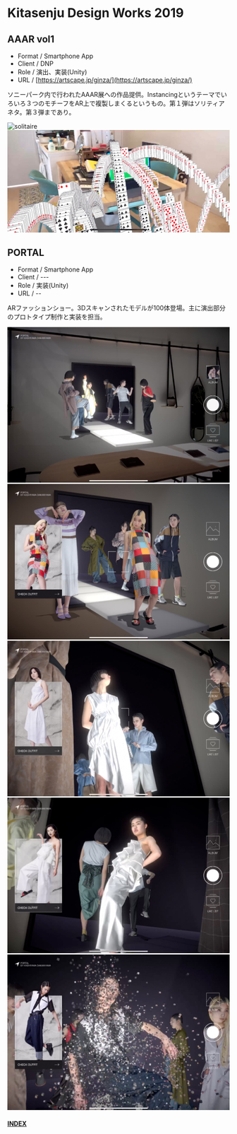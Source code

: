 # Kitasenju Design Works 2019


## AAAR vol1

* Format / Smartphone App
* Client / DNP
* Role / 演出、実装(Unity)
* URL / [https://artscape.jp/ginza/](https://artscape.jp/ginza/)

ソニーパーク内で行われたAAAR展への作品提供。Instancingというテーマでいろいろ３つのモチーフをAR上で複製しまくるというもの。第１弾はソリティアネタ。第３弾まであり。

![solitaire](https://kitasenjudesign.github.io/img/solitaire.gif)
![solitaire](./img/solitaire.jpg)


## PORTAL

* Format / Smartphone App
* Client / ---
* Role / 実装(Unity)
* URL / --

ARファッションショー。3Dスキャンされたモデルが100体登場。主に演出部分のプロトタイプ制作と実装を担当。

![portal](./img/portal01.jpg)
![portal](./img/portal02.jpg)
![portal](./img/portal03.jpg)
![portal](./img/portal04.jpg)
![portal](./img/portal05.jpg)




#### [INDEX](https://kitasenjudesign.github.io/work/)
